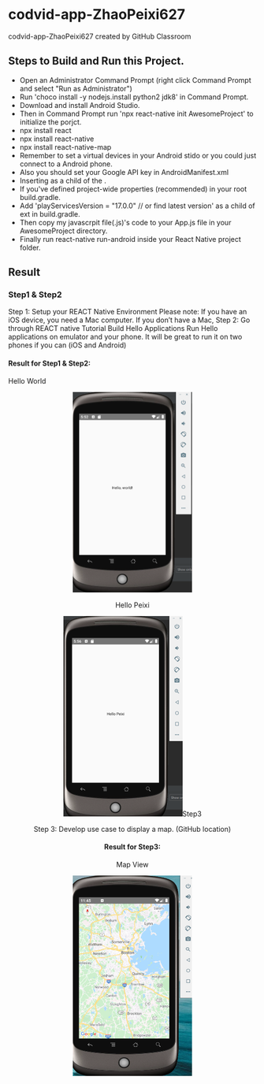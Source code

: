 # codvid-app-ZhaoPeixi627
codvid-app-ZhaoPeixi627 created by GitHub Classroom
## Steps to Build and Run this Project.
- Open an Administrator Command Prompt (right click Command Prompt and select "Run as Administrator")
- Run 'choco install -y nodejs.install python2 jdk8' in Command Prompt.
- Download and install Android Studio.
- Then in Command Prompt run 'npx react-native init AwesomeProject' to initialize the porjct.
- npx install react 
- npx install react-native
- npx install react-native-map
- Remember to set a virtual devices in your Android stido or you could just connect to a Android phone.
- Also you should set your Google API key in AndroidManifest.xml
- Inserting  <meta-data android:name="com.google.android.geo.API_KEY" android:value="YOUR_API_KEY"/> as a child of the <application>.
- If you've defined project-wide properties (recommended) in your root build.gradle.
- Add 'playServicesVersion = "17.0.0" // or find latest version' as a child of ext in build.gradle.
- Then copy my javascrpit file(.js)'s code to your App.js file in your AwesomeProject directory.
- Finally run react-native run-android inside your React Native project folder.
 
## Result
### Step1 & Step2
Step 1:  Setup your REACT Native Environment
Please note:  If you have an iOS device, you need a Mac computer.  If you don’t have a Mac, 
Step 2:  Go through REACT native Tutorial
Build Hello Applications
Run Hello applications on emulator and your phone.
It will be great to run it on two phones if you can (iOS and Android)
#### Result for Step1 & Step2:
Hello World

<div align=center><img width="242" height="407" src=https://github.com/BUEC500C1/codvid-app-ZhaoPeixi627/blob/master/Step1%2C2_HelloWorld/HelloWorld.png>


Hello Peixi

<div align=center><img width="242" height="407" src=https://github.com/BUEC500C1/codvid-app-ZhaoPeixi627/blob/master/Step1%2C2_HelloWorld/HelloPeixi.png


### Step3
Step 3:  Develop use case to display a map.  (GitHub location)
#### Result for Step3:
Map View

<div align=center><img width="242" height="407" src=https://github.com/BUEC500C1/codvid-app-ZhaoPeixi627/blob/master/Step3_Map/Map.png>


